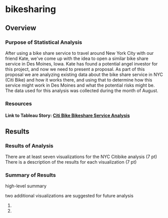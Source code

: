 # bikesharing

## Overview

### Purpose of Statistical Analysis 

After using a bike share service to travel around New York City with our friend Kate, we've come up with the idea to open a similar bike share service in Des Moines, Iowa.  Kate has found a potential angel investor for this project, and now we need to present a proposal.  As part of this proposal we are analyzing existing data about the bike share service in NYC (Citi Bike) and how it works there, and using that to determine how this service might work in Des Moines and what the potential risks might be.  The data used for this analysis was collected during the month of August.

### Resources

#### Link to Tableau Story: [Citi Bike Bikeshare Service Analysis](https://public.tableau.com/app/profile/nikita.mathur2534/viz/CitiBikeBikeshareService/CitiBikeBikeshareService)

## Results 

### Results of Analysis

There are at least seven visualizations for the NYC Citibike analysis (7 pt)
There is a description of the results for each visualization (7 pt)

### Summary of Results

high-level summary 

two additional visualizations are suggested for future analysis

1)
2)
